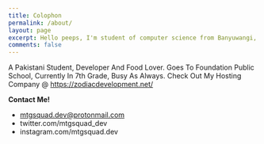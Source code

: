 ```yaml
---
title: Colophon
permalink: /about/
layout: page
excerpt: Hello peeps, I'm student of computer science from Banyuwangi, living in Jogjakarta. This blog for documentation about my programming journey, running on jekyll, hosting on netlify and using my own simple theme.
comments: false
---
```


A Pakistani Student, Developer And Food Lover. Goes To Foundation Public School, Currently In 7th Grade, Busy As Always. Check Out My Hosting Company @ https://zodiacdevelopment.net/

**Contact Me!**

- mtgsquad.dev@protonmail.com
- twitter.com/mtgsquad_dev
- instagram.com/mtgsquad.dev
